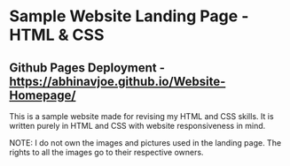 # Sample Website Landing Page - HTML & CSS

## Github Pages Deployment - https://abhinavjoe.github.io/Website-Homepage/

This is a sample website made for revising my HTML and CSS skills. It is written purely in HTML and CSS with website responsiveness in mind.

NOTE: I do not own the images and pictures used in the landing page. The rights to all the images go to their respective owners.
